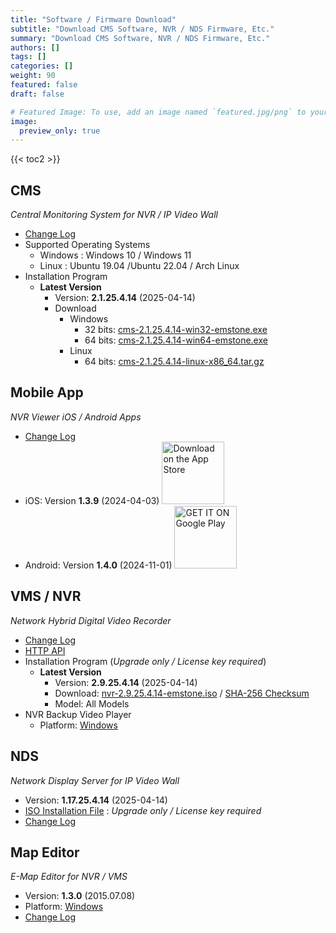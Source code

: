 ```yaml
---
title: "Software / Firmware Download"
subtitle: "Download CMS Software, NVR / NDS Firmware, Etc."
summary: "Download CMS Software, NVR / NDS Firmware, Etc."
authors: []
tags: []
categories: []
weight: 90
featured: false
draft: false

# Featured Image: To use, add an image named `featured.jpg/png` to your page's folder.
image:
  preview_only: true
---
```


{{< toc2 >}}

## CMS

*Central Monitoring System for NVR / IP Video Wall*

- [Change Log](/docs/cms/changelog/cms21.html)
- Supported Operating Systems
  - Windows : Windows 10 / Windows 11
  - Linux : Ubuntu 19.04 /Ubuntu 22.04 / Arch Linux
- Installation Program
  - **Latest Version**
    - Version: **2.1.25.4.14** (2025-04-14)
    - Download
      - Windows
        - 32 bits: [cms-2.1.25.4.14-win32-emstone.exe](https://www.emstone.com/data/cms/cms-2.1.25.4.14-win32-emstone.exe)
        - 64 bits: [cms-2.1.25.4.14-win64-emstone.exe](https://www.emstone.com/data/cms/cms-2.1.25.4.14-win64-emstone.exe)
      - Linux
        - 64 bits: [cms-2.1.25.4.14-linux-x86_64.tar.gz](https://www.emstone.com/data/cms/cms-2.1.25.4.14-linux-x86_64.tar.gz)

## Mobile App

*NVR Viewer iOS / Android Apps*

- [Change Log](/docs/nvr-viewer/ChangeLog.html)
- iOS: Version **1.3.9** (2024-04-03)
  <a href="https://apps.apple.com/kr/app/linux-nvr-mobile-viewer/id561848768" target="_blank"><img width="100px" src="/img/app-store-badge.png" alt="Download on the App Store" class="d-inline-block py-0 my-2"></a>
- Android: Version **1.4.0** (2024-11-01)
  <a href="https://play.google.com/store/apps/details?id=com.emstone.moview" target="_blank"><img width="100px" src="/img/google-play-badge.png" alt="GET IT ON Google Play" class="d-inline-block py-0 my-2"></a>

## VMS / NVR

*Network Hybrid Digital Video Recorder*

- [Change Log](/docs/dvr/changelog/nvr29.html)
- [HTTP API](/docs/dvr/http/)
- Installation Program (*Upgrade only / License key required*)
  - **Latest Version**
    - Version: **2.9.25.4.14** (2025-04-14)
    - Download: [nvr-2.9.25.4.14-emstone.iso](https://www.emstone.com/data/dvr/nvr-2.9.25.4.14-emstone.iso)
    / [SHA-256 Checksum](https://www.emstone.com/data/dvr/nvr-2.9.25.4.14-emstone.iso-sha256.txt)
    - Model: All Models
- NVR Backup Video Player
  - Platform: [Windows](https://www.emstone.com/data/nvrplay/nvrplay.exe)

## NDS

*Network Display Server for IP Video Wall*

- Version: **1.17.25.4.14** (2025-04-14)
- [ISO Installation File](https://www.emstone.com/data/nds/nds-1.17.25.4.14.iso)
   : *Upgrade only / License key required*
- [Change Log](/docs/nds/ChangeLog.html)

## Map Editor

*E-Map Editor for NVR / VMS*

- Version: **1.3.0** (2015.07.08)
- Platform: [Windows](https://www.emstone.com/data/vms/mapedit/vms-mapedit-1.3.0-win-ia32-20150708.zip)
- [Change Log](https://www.emstone.com/data/https://github.com/nvrsw/mapedit/blob/master/ChangeLog.md)
